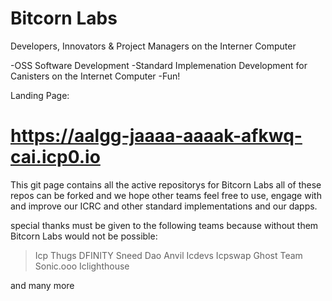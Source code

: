 # Bitcorn Labs

Developers, Innovators & Project Managers on the Interner Computer

-OSS Software Development
-Standard Implemenation Development for Canisters on the Internet Computer
-Fun!

Landing Page:
# https://aalgg-jaaaa-aaaak-afkwq-cai.icp0.io


This git page contains all the active repositorys for Bitcorn Labs
all of these repos can be forked and we hope other teams feel free
to use, engage with and improve our ICRC and other standard implementations
and our dapps. 

special thanks must be given to the following teams because without them Bitcorn
Labs would not be possible:

>Icp Thugs
>DFINITY
>Sneed Dao
>Anvil
>Icdevs
>Icpswap
>Ghost Team
>Sonic.ooo
>Iclighthouse

and many more 

